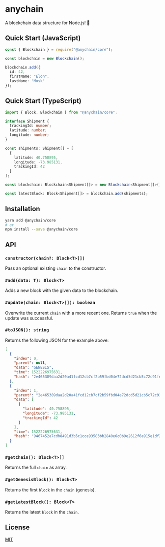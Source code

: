 # anychain

A blockchain data structure for Node.js! :rocket:

## Quick Start (JavaScript)

```ts
const { Blockchain } = require("@anychain/core");

const blockchain = new Blockchain();

blockchain.add({
  id: 42,
  firstName: "Elon",
  lastName: "Musk"
});
```

## Quick Start (TypeScript)

```ts
import { Block, Blockchain } from "@anychain/core";

interface Shipment {
  trackingId: number;
  latitude: number;
  longitude: number;
}

const shipments: Shipment[] = [
  {
    latitude: 40.758895,
    longitude: -73.985131,
    trackingId: 42
  }
];

const blockchain: Blockchain<Shipment[]> = new Blockchain<Shipment[]>();

const latestBlock: Block<Shipment[]> = blockchain.add(shipments);
```

## Installation

```bash
yarn add @anychain/core
# or
npm install --save @anychain/core
```

## API

### `constructor(chain?: Block<T>[])`

Pass an optional existing `chain` to the constructor.

### `#add(data: T): Block<T>`

Adds a new block with the given data to the blockchain.

### `#update(chain: Block<T>[]): boolean`

Overwrite the current `chain` with a more recent one. Returns `true` when the update was successful.

### `#toJSON(): string`

Returns the following JSON for the example above:

```json
[
  {
    "index": 0,
    "parent": null,
    "data": "GENESIS",
    "time": 1522226975631,
    "hash": "2e465389daa2d20a41fcd12cb7cf2b59fbd04e72dcd5d21cb5c72c91fd83119b"
  },
  {
    "index": 1,
    "parent": "2e465389daa2d20a41fcd12cb7cf2b59fbd04e72dcd5d21cb5c72c91fd83119b",
    "data": [
      {
        "latitude": 40.758895,
        "longitude": -73.985131,
        "trackingId": 42
      }
    ],
    "time": 1522226975631,
    "hash": "9467452a7cdb8491d3b5c1cce93583bb2840e6c0b9e2612f6a915e1df207c52a"
  }
]
```

### `#getChain(): Block<T>[]`

Returns the full `chain` as array.

### `#getGenesisBlock(): Block<T>`

Returns the first `block` in the `chain` (genesis).

### `#getLatestBlock(): Block<T>`

Returns the latest `block` in the `chain`.

## License

[MIT](LICENSE)
